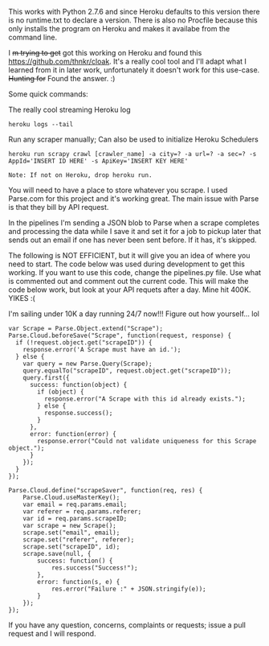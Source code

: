 This works with Python 2.7.6 and since Heroku defaults to this version there is no runtime.txt to declare a version. There is also no Procfile because this only installs the program on Heroku and makes it availabe from the command line. 

I ~~m trying to get~~ got this working on Heroku and found this https://github.com/thnkr/cloak. It's a really cool tool and I'll adapt what I learned from it in later work, unfortunately it doesn't work for this use-case. ~~Hunting for~~ Found the answer. :)

Some quick commands:

  The really cool streaming Heroku log

  ```
  heroku logs --tail 

  ```
  Run any scraper manually; Can also be used to initialize Heroku Schedulers

  ```
  heroku run scrapy crawl [crawler_name] -a city=? -a url=? -a sec=? -s AppId='INSERT ID HERE' -s ApiKey='INSERT KEY HERE'

  Note: If not on Heroku, drop heroku run.
  ```

You will need to have a place to store whatever you scrape.
I used Parse.com for this project and it's working great. 
The main issue with Parse is that they bill by API request. 

In the pipelines I'm sending a JSON blob to Parse when a scrape completes and 
processing the data while I save it and set it for a job to pickup later that 
sends out an email if one has never been sent before. If it has, it's skipped. 


The following is NOT EFFICIENT, but it will give you an idea 
of where you need to start. The code below was used during development to get 
this working. If you want to use this code, change the pipelines.py file. Use 
what is commented out and comment out the current code. This will make the code 
below work, but look at your API requets after a day. Mine hit 400K. YIKES :(

I'm sailing under 10K a day running 24/7 now!!! Figure out how yourself... lol


  ```
  var Scrape = Parse.Object.extend("Scrape");
  Parse.Cloud.beforeSave("Scrape", function(request, response) {
    if (!request.object.get("scrapeID")) {
      response.error('A Scrape must have an id.');
    } else {
      var query = new Parse.Query(Scrape);
      query.equalTo("scrapeID", request.object.get("scrapeID"));
      query.first({
        success: function(object) {
          if (object) {
            response.error("A Scrape with this id already exists.");
          } else {
            response.success();
          }
        },
        error: function(error) {
          response.error("Could not validate uniqueness for this Scrape object.");
        }
      });
    }
  });
  
  Parse.Cloud.define("scrapeSaver", function(req, res) {
      Parse.Cloud.useMasterKey();
      var email = req.params.email;
      var referer = req.params.referer;
      var id = req.params.scrapeID;
      var scrape = new Scrape();
      scrape.set("email", email);
      scrape.set("referer", referer);
      scrape.set("scrapeID", id);
      scrape.save(null, {
          success: function() {
              res.success("Success!");
          },
          error: function(s, e) {
              res.error("Failure :" + JSON.stringify(e));
          }
      });
  });
  ```
If you have any question, concerns, complaints or requests; issue a pull request and I will respond. 
